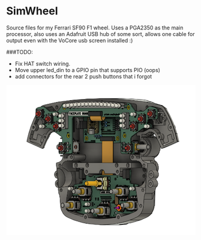 # SimWheel

Source files for my Ferrari SF90 F1 wheel. Uses a PGA2350 as the main processor, 
also uses an Adafruit USB hub of some sort, allows one cable for output even with the VoCore usb screen installed :)

###TODO:
- Fix HAT switch wiring.
- Move upper led_din to a GPIO pin that supports PIO (oops)
- add connectors for the rear 2 push buttons that i forgot

![alt text](https://github.com/BigBadLoser/SimWheel/blob/main/images/overview.PNG "PICTURE")